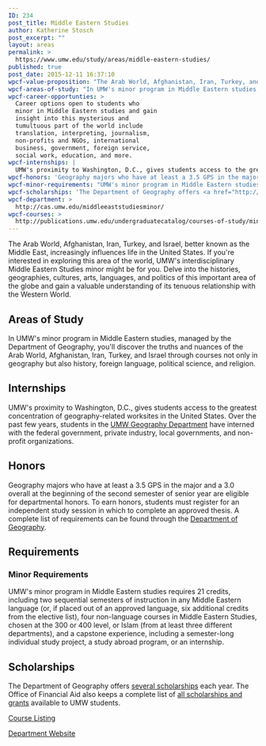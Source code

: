 ```yaml
---
ID: 234
post_title: Middle Eastern Studies
author: Katherine Stosch
post_excerpt: ""
layout: areas
permalink: >
  https://www.umw.edu/study/areas/middle-eastern-studies/
published: true
post_date: 2015-12-11 16:37:10
wpcf-value-proposition: "The Arab World, Afghanistan, Iran, Turkey, and Israel, better known as the Middle East, increasingly influences life in the United States. If you're interested in exploring this area of the world, UMW's interdisciplinary Middle Eastern Studies minor might be for you. Delve into the histories, geographies, cultures, arts, languages, and politics of this important area of the globe and gain a valuable understanding of its tenuous relationship with the Western World."
wpcf-areas-of-study: "In UMW's minor program in Middle Eastern studies, managed by the Department of Geography, you'll discover the truths and nuances of the Arab World, Afghanistan, Iran, Turkey, and Israel through courses not only in geography but also history, foreign language, political science, and religion."
wpcf-career-opportunties: >
  Career options open to students who
  minor in Middle Eastern studies and gain
  insight into this mysterious and
  tumultuous part of the world include
  translation, interpreting, journalism,
  non-profits and NGOs, international
  business, government, foreign service,
  social work, education, and more.
wpcf-internships: |
  UMW's proximity to Washington, D.C., gives students access to the greatest concentration of geography-related worksites in the United States. Over the past few years, students in the <a href="http://cas.umw.edu/geography/for-students/internships/">UMW Geography Department</a> have interned with the federal government, private industry, local governments, and non-profit organizations.
wpcf-honors: 'Geography majors who have at least a 3.5 GPS in the major and a 3.0 overall at the beginning of the second semester of senior year are eligible for departmental honors. To earn honors, students must register for an independent study session in which to complete an approved thesis. A complete list of requirements can be found through the <a href="http://cas.umw.edu/geography/for-students/department-honors-in-geography/">Department of Geography</a>.'
wpcf-minor-requirements: "UMW's minor program in Middle Eastern studies requires 21 credits, including two sequential semesters of instruction in any Middle Eastern language (or, if placed out of an approved language, six additional credits from the elective list), four non-language courses in Middle Eastern Studies, chosen at the 300 or 400 level, or Islam (from at least three different departments), and a capstone experience, including a semester-long individual study project, a study abroad program, or an internship."
wpcf-scholarships: 'The Department of Geography offers <a href="http://cas.umw.edu/geography/about-the-department/student-and-alumni-awards/">several scholarships</a> each year. The Office of Financial Aid also keeps a complete list of <a href="http://adminfinance.umw.edu/financialaid/scholarship-information/">all scholarships and grants</a> available to UMW students.'
wpcf-department: >
  http://cas.umw.edu/middleeaststudiesminor/
wpcf-courses: >
  http://publications.umw.edu/undergraduatecatalog/courses-of-study/minors/mdes/
---
```


<!-- End Types Custom Fields -->
<!-- Types Custom Fields: -->

<!-- value-proposition -->
The Arab World, Afghanistan, Iran, Turkey, and Israel, better known as the Middle East, increasingly influences life in the United States. If you're interested in exploring this area of the world, UMW's interdisciplinary Middle Eastern Studies minor might be for you. Delve into the histories, geographies, cultures, arts, languages, and politics of this important area of the globe and gain a valuable understanding of its tenuous relationship with the Western World.
<!-- End value-proposition -->

<!-- areas-of-study -->
<h2>Areas of Study</h2>In UMW's minor program in Middle Eastern studies, managed by the Department of Geography, you'll discover the truths and nuances of the Arab World, Afghanistan, Iran, Turkey, and Israel through courses not only in geography but also history, foreign language, political science, and religion.
<!-- End areas-of-study -->

<!-- internships -->
<h2>Internships</h2>UMW's proximity to Washington, D.C., gives students access to the greatest concentration of geography-related worksites in the United States. Over the past few years, students in the <a href="http://cas.umw.edu/geography/for-students/internships/">UMW Geography Department</a> have interned with the federal government, private industry, local governments, and non-profit organizations.
<!-- End internships -->

<!-- honors -->
<h2>Honors</h2>Geography majors who have at least a 3.5 GPS in the major and a 3.0 overall at the beginning of the second semester of senior year are eligible for departmental honors. To earn honors, students must register for an independent study session in which to complete an approved thesis. A complete list of requirements can be found through the <a href="http://cas.umw.edu/geography/for-students/department-honors-in-geography/">Department of Geography</a>.
<!-- End honors -->

<!-- requirements -->
<h2>Requirements</h2>
<!-- minor-requirements -->
<h3>Minor Requirements</h3>UMW's minor program in Middle Eastern studies requires 21 credits, including two sequential semesters of instruction in any Middle Eastern language (or, if placed out of an approved language, six additional credits from the elective list), four non-language courses in Middle Eastern Studies, chosen at the 300 or 400 level, or Islam (from at least three different departments), and a capstone experience, including a semester-long individual study project, a study abroad program, or an internship.
<!-- End minor-requirements -->

<!-- End requirements -->

<!-- scholarships -->
<h2>Scholarships</h2>The Department of Geography offers <a href="http://cas.umw.edu/geography/about-the-department/student-and-alumni-awards/">several scholarships</a> each year. The Office of Financial Aid also keeps a complete list of <a href="http://adminfinance.umw.edu/financialaid/scholarship-information/">all scholarships and grants</a> available to UMW students.
<!-- End scholarships -->

<!-- courses -->
<a href="http://publications.umw.edu/undergraduatecatalog/courses-of-study/minors/mdes/" class="button">Course Listing</a>
<!-- End courses -->

<!-- department -->
<a href="http://cas.umw.edu/middleeaststudiesminor/" class="button">Department Website</a>
<!-- End department -->

<!-- End Types Custom Fields -->